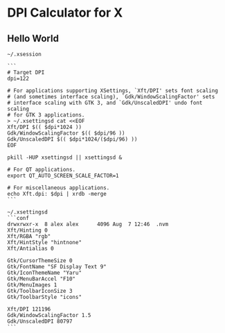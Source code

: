 <html>
  <head>
    <link rel="stylesheet" href="https://stackpath.bootstrapcdn.com/bootstrap/4.3.1/css/bootstrap.min.css" integrity="sha384-ggOyR0iXCbMQv3Xipma34MD+dH/1fQ784/j6cY/iJTQUOhcWr7x9JvoRxT2MZw1T" crossorigin="anonymous">
    <script src="https://code.jquery.com/jquery-3.3.1.slim.min.js" integrity="sha384-q8i/X+965DzO0rT7abK41JStQIAqVgRVzpbzo5smXKp4YfRvH+8abtTE1Pi6jizo" crossorigin="anonymous"></script>
    <script src="https://cdnjs.cloudflare.com/ajax/libs/popper.js/1.14.7/umd/popper.min.js" integrity="sha384-UO2eT0CpHqdSJQ6hJty5KVphtPhzWj9WO1clHTMGa3JDZwrnQq4sF86dIHNDz0W1" crossorigin="anonymous"></script>
    <script src="https://stackpath.bootstrapcdn.com/bootstrap/4.3.1/js/bootstrap.min.js" integrity="sha384-JjSmVgyd0p3pXB1rRibZUAYoIIy6OrQ6VrjIEaFf/nJGzIxFDsf4x0xIM+B07jRM" crossorigin="anonymous"></script>
  </head>
  <body>  
    <h1>DPI Calculator for X</h1>
    <h2>Hello World</h2>

    ~/.xsession

    ```
    # Target DPI
    dpi=122

    # For applications supporting XSettings, `Xft/DPI' sets font scaling
    # (and sometimes interface scaling), `Gdk/WindowScalingFactor' sets
    # interface scaling with GTK 3, and `Gdk/UnscaledDPI' undo font scaling
    # for GTK 3 applications.
    > ~/.xsettingsd cat <<EOF
    Xft/DPI $(( $dpi*1024 ))
    Gdk/WindowScalingFactor $(( $dpi/96 ))
    Gdk/UnscaledDPI $(( $dpi*1024/($dpi/96) ))
    EOF

    pkill -HUP xsettingsd || xsettingsd &

    # For QT applications.
    export QT_AUTO_SCREEN_SCALE_FACTOR=1

    # For miscellaneous applications.
    echo Xft.dpi: $dpi | xrdb -merge
    ```

    ~/.xsettingsd
    ```conf
    drwxrwxr-x  8 alex alex      4096 Aug  7 12:46  .nvm
    Xft/Hinting 0
    Xft/RGBA "rgb"
    Xft/HintStyle "hintnone"
    Xft/Antialias 0

    Gtk/CursorThemeSize 0
    Gtk/FontName "SF Display Text 9"
    Gtk/IconThemeName "Yaru"
    Gtk/MenuBarAccel "F10"
    Gtk/MenuImages 1
    Gtk/ToolbarIconSize 3
    Gtk/ToolbarStyle "icons"

    Xft/DPI 121196
    Gdk/WindowScalingFactor 1.5
    Gdk/UnscaledDPI 80797
    ```
  </body>
</html>
